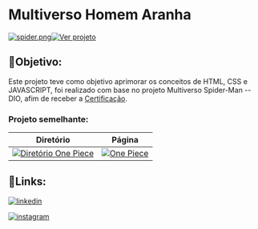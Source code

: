 # Multiverso Homem Aranha


[![spider.png](https://i.postimg.cc/2y5P6Jhg/spider.png)](https://euingridsouza.github.io/Multiverso_Homem-Aranha/)[![Ver projeto](https://img.shields.io/badge/Ver_projeto-black?style=for-the-badge&logoColor=white)](https://euingridsouza.github.io/Multiverso_Homem-Aranha/)





## 🎯Objetivo:


Este projeto teve como objetivo aprimorar os conceitos de HTML, CSS e JAVASCRIPT, foi realizado com base no projeto Multiverso Spider-Man -- DIO, afim de receber a [Certificação](https://www.dio.me/certificate/F97BB20C/share).



### Projeto semelhante:
| Diretório  | Página|
| ------------- | ------------- |
| [![Diretório One Piece](https://img.shields.io/badge/One_Piece--live_action-black?style=for-the-badge&logoColor=white)](https://github.com/EuIngridSouza/OnePiece_liveAction.git)  | [![One Piece](https://img.shields.io/badge/One_Piece-black?style=for-the-badge&logoColor=white)](https://euingridsouza.github.io/OnePiece_liveAction/)  |



## 🔗Links: 

[![linkedin](https://img.shields.io/badge/linkedin-0A66C2?style=for-the-badge&logo=linkedin&logoColor=white)](https://www.linkedin.com/in/ingrid-coelho-de-abreu-de-souza?utm_source=share&utm_campaign=share_via&utm_content=profile&utm_medium=android_app)

[![instagram](https://img.shields.io/badge/instagram-0A66C2?style=for-the-badge&logo=instagram&logoColor=white)](https://instagram.com/ingridcoelhoab.s?utm_source=qr&igshid=ZDExYjZkNGI0OA==)


